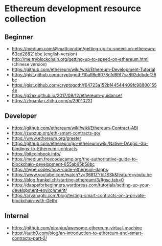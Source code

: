# Ethereum development resource collection

## Beginner
- https://medium.com/@mattcondon/getting-up-to-speed-on-ethereum-63ed28821bbe (english version)
- http://me.tryblockchain.org/getting-up-to-speed-on-ethereum.html (chinese version)
- https://github.com/ethereum/wiki/wiki/Ethereum-Development-Tutorial
- https://gist.github.com/cryptogoth/10a98e8078cfd69f7ca892ddbdcf26bc
- https://gist.github.com/cryptogoth/f64723a152bf44544409fc988001554e
- https://g2ex.github.io/2017/09/12/ethereum-guidance/
- https://zhuanlan.zhihu.com/p/29010231

## Developer
 - https://github.com/ethereum/wiki/wiki/Ethereum-Contract-ABI
 - https://zupzup.org/eth-smart-contracts-go/
 - https://www.ethereum.org/greeter
 - https://github.com/ethereum/go-ethereum/wiki/Native-DApps:-Go-bindings-to-Ethereum-contracts
 - https://bitcoinbook.info/
 - https://medium.freecodecamp.org/the-authoritative-guide-to-blockchain-development-855ab65b58bc
 - https://hype.codes/how-code-ethereum-dapps
 - https://www.youtube.com/watch?v=3681ZYbDSSk&feature=youtu.be
 - https://blog.frankel.ch/starting-ethereum/3/#gsc.tab=0
 - https://dappsforbeginners.wordpress.com/tutorials/setting-up-your-development-environment/
 - https://arvanaghi.com/blog/testing-smart-contracts-on-a-private-blockchain-with-Geth/

## Internal
 - https://github.com/pirapira/awesome-ethereum-virtual-machine
 - https://auth0.com/blog/an-introduction-to-ethereum-and-smart-contracts-part-2/
